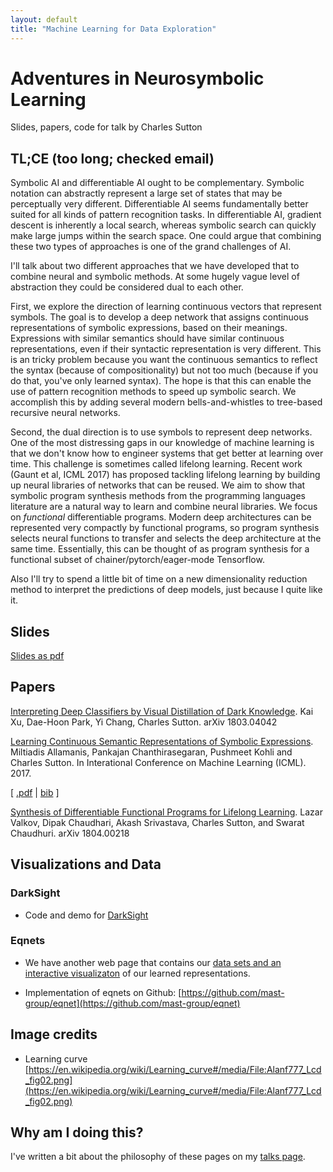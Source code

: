 ```yaml
---
layout: default
title: "Machine Learning for Data Exploration"
---
```


Adventures in Neurosymbolic Learning
=====

Slides, papers, code for talk by Charles Sutton


## TL;CE (too long; checked email)

Symbolic AI and differentiable AI ought to be complementary. Symbolic notation can abstractly represent a large set of states that may be perceptually very different. Differentiable AI seems fundamentally better suited for all kinds of pattern recognition tasks. In differentiable AI, gradient descent is inherently a local search, whereas symbolic search can quickly make large jumps within the search space. One could argue that combining these two types of approaches is one of the grand challenges of AI.

I'll talk about two different approaches that we have developed that to combine neural and symbolic methods. At some hugely vague level of abstraction they could be considered dual to each other.

First, we explore the direction of learning continuous vectors that represent symbols. The goal is to develop a deep network that assigns continuous representations of symbolic expressions, based on their meanings. Expressions with similar semantics should have similar continuous representations, even if their syntactic representation is very different. This is an tricky problem because you want the continuous semantics to reflect the syntax (because of compositionality) but not too much (because if you do that, you've only learned syntax). The hope is that this can enable the use of pattern recognition methods to speed up symbolic search. We accomplish this by adding several modern bells-and-whistles to tree-based recursive neural networks.

Second, the dual direction is to use symbols to represent deep networks. One of the most distressing gaps in our knowledge of machine learning is that we don't know how to engineer systems that get better at learning over time. This challenge is sometimes called lifelong learning. Recent work (Gaunt et al, ICML 2017) has proposed tackling lifelong learning by building up neural libraries of networks that can be reused. We aim to show that symbolic program synthesis methods from the programming languages literature are a natural way to learn and combine neural libraries. We focus on *functional* differentiable programs. Modern deep architectures can be represented very compactly by functional programs, so program synthesis selects neural functions to transfer and selects the deep architecture at the same time. Essentially, this can be thought of as program synthesis for a functional subset of chainer/pytorch/eager-mode Tensorflow.

Also I'll try to spend a little bit of time on a new dimensionality reduction method to interpret the predictions of deep models, just because I quite like it.


## Slides

[Slides as pdf](adventures-neurosymbolic.pdf)


## Papers

[Interpreting Deep Classifiers by Visual Distillation of Dark Knowledge](https://arxiv.org/abs/1803.04042).
Kai Xu, Dae-Hoon Park, Yi Chang, Charles Sutton.
arXiv 1803.04042

[Learning Continuous Semantic Representations of Symbolic Expressions](http://arxiv.org/abs/1611.01423). Miltiadis Allamanis, Pankajan Chanthirasegaran, Pushmeet Kohli and Charles Sutton. In Interational Conference on Machine Learning (ICML). 2017.
<p>
   [ <a href="http://arxiv.org/abs/1611.01423">.pdf</a>
     | <a href="javascript:toggle('biballamanis17symbolic', 'bib_link_allamanis17symbolic', 'bib')"  id="bib_link_allamanis17symbolic">bib</a>
 ]
</p>
<div style="display:none;" id="biballamanis17symbolic"><pre class="bibtex">@inproceedings{allamanis17symbolic,
  author = {Allamanis, Miltiadis and Chanthirasegaran, Pankajan and Kohli, Pushmeet and Sutton, Charles},
  booktitle = {Interational Conference on Machine Learning (ICML)},
  journal = {CoRR},
  title = {Learning Continuous Semantic Representations of Symbolic Expressions},
  year = {2017}
}
</pre></div>

[Synthesis of Differentiable Functional Programs for Lifelong Learning](https://arxiv.org/abs/1804.00218).
Lazar Valkov, Dipak Chaudhari, Akash Srivastava, Charles Sutton, and Swarat Chaudhuri.
arXiv 1804.00218

## Visualizations and Data

### DarkSight

* Code and demo for [DarkSight](http://xuk.ai/darksight/)

### Eqnets

* We have another web page that contains our
[data sets and an interactive visualizaton](http://groups.inf.ed.ac.uk/cup/semvec/)
of our learned representations.

 * Implementation of eqnets on Github: [https://github.com/mast-group/eqnet](https://github.com/mast-group/eqnet)

## Image credits

 * Learning curve [https://en.wikipedia.org/wiki/Learning_curve#/media/File:Alanf777_Lcd_fig02.png](https://en.wikipedia.org/wiki/Learning_curve#/media/File:Alanf777_Lcd_fig02.png)

## Why am I doing this?

I've written a bit about the philosophy of these pages on my [talks page](../).
